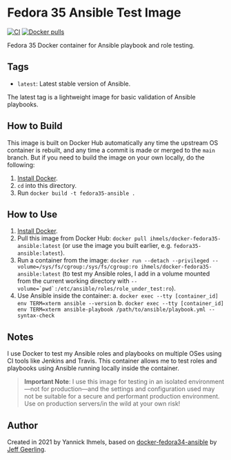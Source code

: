 # Fedora 35 Ansible Test Image

[![CI](https://github.com/ihmels/docker-fedora35-ansible/workflows/Build/badge.svg?branch=main&event=push)](https://github.com/ihmels/docker-fedora35-ansible/actions?query=workflow%3ABuild) [![Docker pulls](https://img.shields.io/docker/pulls/ihmels/docker-fedora35-ansible)](https://hub.docker.com/r/ihmels/docker-fedora35-ansible/)

Fedora 35 Docker container for Ansible playbook and role testing.

## Tags

  - `latest`: Latest stable version of Ansible.

The latest tag is a lightweight image for basic validation of Ansible playbooks.

## How to Build

This image is built on Docker Hub automatically any time the upstream OS container is rebuilt, and any time a commit is made or merged to the `main` branch. But if you need to build the image on your own locally, do the following:

  1. [Install Docker](https://docs.docker.com/engine/installation/).
  2. `cd` into this directory.
  3. Run `docker build -t fedora35-ansible .`

## How to Use

  1. [Install Docker](https://docs.docker.com/engine/installation/).
  2. Pull this image from Docker Hub: `docker pull ihmels/docker-fedora35-ansible:latest` (or use the image you built earlier, e.g. `fedora35-ansible:latest`).
  3. Run a container from the image: `docker run --detach --privileged --volume=/sys/fs/cgroup:/sys/fs/cgroup:ro ihmels/docker-fedora35-ansible:latest` (to test my Ansible roles, I add in a volume mounted from the current working directory with ``--volume=`pwd`:/etc/ansible/roles/role_under_test:ro``).
  4. Use Ansible inside the container:
    a. `docker exec --tty [container_id] env TERM=xterm ansible --version`
    b. `docker exec --tty [container_id] env TERM=xterm ansible-playbook /path/to/ansible/playbook.yml --syntax-check`

## Notes

I use Docker to test my Ansible roles and playbooks on multiple OSes using CI tools like Jenkins and Travis. This container allows me to test roles and playbooks using Ansible running locally inside the container.

> **Important Note**: I use this image for testing in an isolated environment—not for production—and the settings and configuration used may not be suitable for a secure and performant production environment. Use on production servers/in the wild at your own risk!

## Author

Created in 2021 by Yannick Ihmels, based on [docker-fedora34-ansible](https://github.com/geerlingguy/docker-fedora34-ansible) by [Jeff Geerling](https://www.jeffgeerling.com/).
